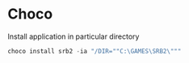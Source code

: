 # Choco

Install application in  particular directory
```ps1
choco install srb2 -ia "/DIR=""C:\GAMES\SRB2\"""
```
